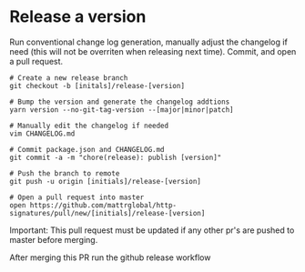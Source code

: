 # Release a version

Run conventional change log generation, manually adjust the changelog if need (this will not be overriten when releasing
next time). Commit, and open a pull request.

```
# Create a new release branch
git checkout -b [initals]/release-[version]

# Bump the version and generate the changelog addtions
yarn version --no-git-tag-version --[major|minor|patch]

# Manually edit the changelog if needed
vim CHANGELOG.md

# Commit package.json and CHANGELOG.md
git commit -a -m "chore(release): publish [version]"

# Push the branch to remote
git push -u origin [initials]/release-[version]

# Open a pull request into master
open https://github.com/mattrglobal/http-signatures/pull/new/[initials]/release-[version]

```

Important: This pull request must be updated if any other pr's are pushed to master before merging.

After merging this PR run the github release workflow
